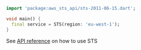 ```dart
import 'package:aws_sts_api/sts-2011-06-15.dart';

void main() {
  final service = STS(region: 'eu-west-1');
}
```

See [API reference](https://pub.dev/documentation/aws_sts_api/latest/sts-2011-06-15/STS-class.html) on how to use STS
